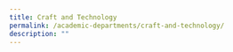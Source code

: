 ```yaml
---
title: Craft and Technology
permalink: /academic-departments/craft-and-technology/
description: ""
---
```

